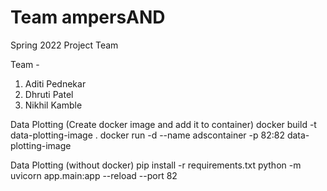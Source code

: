 # Team ampersAND
Spring 2022 Project Team 

Team - 
1. Aditi Pednekar
2. Dhruti Patel
3. Nikhil Kamble

Data Plotting (Create docker image and add it to container)
docker build -t data-plotting-image .
docker run -d --name adscontainer -p 82:82 data-plotting-image

Data Plotting (without docker)
pip install -r requirements.txt
python -m uvicorn app.main:app --reload --port 82